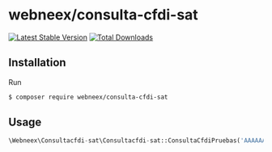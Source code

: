 # webneex/consulta-cfdi-sat

[![Latest Stable Version](https://img.shields.io/packagist/v/webneex/consulta-cfdi-sat?style=flat-square)](https://packagist.org/packages/webneex/consulta-cfdi-sat)
[![Total Downloads](https://img.shields.io/packagist/dt/webneex/consulta-cfdi-sat?style=flat-square)](https://packagist.org/packages/webneex/consulta-cfdi-sat)

## Installation

Run

```sh
$ composer require webneex/consulta-cfdi-sat
```

## Usage

```php
\Webneex\Consultacfdi-sat\Consultacfdi-sat::ConsultaCfdiPruebas('AAAAAAAA-AAAA-AAAA-AAAA-AAAAAAAAAAAA', 'AAA010101AAA', 'XAXX010101000', 1.23);
```

